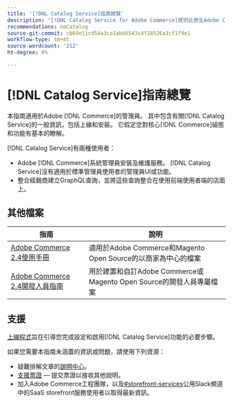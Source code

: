 ```yaml
---
title: '[!DNL Catalog Service]指南總覽'
description: '[!DNL Catalog Service for Adobe Commerce]提供比原生Adobe Commerce GraphQL查詢更快擷取產品顯示頁面和產品清單頁面內容的方法。'
recommendations: noCatalog
source-git-commit: cb69e11cd54a3ca1ab66543c4f28526a3cf1f9e1
workflow-type: tm+mt
source-wordcount: '212'
ht-degree: 0%

---
```


# [!DNL Catalog Service]指南總覽

本指南適用於Adobe [!DNL Commerce]的管理員。 其中包含有關[!DNL Catalog Service]的一般資訊，包括上線和安裝。 它假定您對核心[!DNL Commerce]組態和功能有基本的瞭解。

[!DNL Catalog Service]有兩種使用者：

* Adobe [!DNL Commerce]系統管理員安裝及維護服務。 [!DNL Catalog Service]沒有適用於標準管理員使用者的管理員UI或功能。
* 整合經銷商建立GraphQL查詢，並將這些查詢整合在使用前端使用者端的店面上。

## 其他檔案

| 指南 | 說明 |
|------ | ----------- |
| [Adobe Commerce 2.4使用手冊](https://experienceleague.adobe.com/docs/commerce.html) | 適用於Adobe Commerce和Magento Open Source的以商家為中心的檔案 |
| [Adobe Commerce 2.4開發人員指南](https://developer.adobe.com/commerce/docs) | 用於建置和自訂Adobe Commerce或Magento Open Source的開發人員專屬檔案 |

## 支援

[上線程式](https://experienceleague.adobe.com/docs/commerce/catalog-service/installation.html)旨在引導您完成設定和啟用[!DNL Catalog Service]功能的必要步驟。

如果您需要本指南未涵蓋的資訊或問題，請使用下列資源：

* 疑難排解文章的[說明中心](https://experienceleague.adobe.com/docs/commerce-knowledge-base/kb/overview.html)。
* [支援票證](https://experienceleague.adobe.com/docs/commerce-knowledge-base/kb/help-center-guide/magento-help-center-user-guide.html#submit-ticket) — 提交票證以接收其他說明。
* 加入Adobe Commerce工程團隊，以及[#storefront-services](https://magentocommeng.slack.com/archives/C03HVPG8RS4)公用Slack頻道中的SaaS storefront服務使用者以取得最新資訊。
